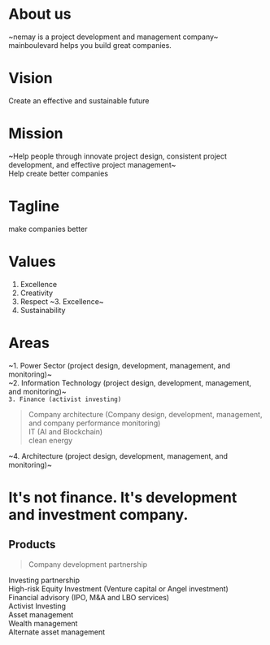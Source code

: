 # About us
~nemay is a project development and management company~ <br>
mainboulevard helps you build great companies.
# Vision
Create an effective and sustainable future
# Mission
~Help people through innovate project design, consistent project development, and effective project management~ <br>
Help create better companies
# Tagline
make companies better
# Values
1. Excellence
2. Creativity
3. Respect
~3. Excellence~
4. Sustainability
# Areas
~1. Power Sector (project design, development, management, and monitoring)~ <br>
~2. Information Technology (project design, development, management, and monitoring)~ <br>
`3. Finance (activist investing)` <br>
> Company architecture (Company design, development, management, and company performance monitoring) <br>
> IT (AI and Blockchain) <br>
> clean energy <br>

~4. Architecture (project design, development, management, and monitoring)~ <br>
# It's not finance. It's development and investment company.
## Products
> Company development partnership

Investing partnership <br>
High-risk Equity Investment (Venture capital or Angel investment) <br>
Financial advisory (IPO, M&A and LBO services) <br>
Activist Investing <br>
Asset management <br>
Wealth management <br>
Alternate asset management <br>
